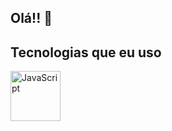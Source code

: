 ## Olá!! 👋

## Tecnologias que eu uso

<img src="https://cdn.jsdelivr.net/npm/simple-icons@v9/icons/javascript.svg" heigth="80px" width="80px" alt="JavaScript" style="fill: #F7DF1E;" />
<!--
**CristofyMeiru/CristofyMeiru** is a ✨ _special_ ✨ repository because its `README.md` (this file) appears on your GitHub profile.

Here are some ideas to get you started:

- 🔭 I’m currently working on ...
- 🌱 I’m currently learning ...
- 👯 I’m looking to collaborate on ...
- 🤔 I’m looking for help with ...
- 💬 Ask me about ...
- 📫 How to reach me: ...
- 😄 Pronouns: ...
- ⚡ Fun fact: ...
-->
